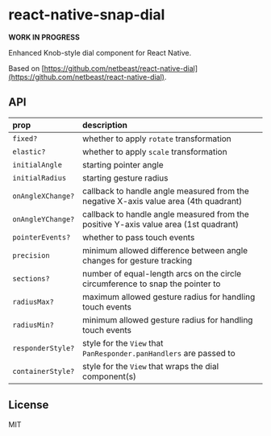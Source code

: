 # react-native-snap-dial

**WORK IN PROGRESS**

Enhanced Knob-style dial component for React Native.

Based on [https://github.com/netbeast/react-native-dial](https://github.com/netbeast/react-native-dial).

## API

| prop              | description                                                                          |
| :-------------    | :----------------------------------------------------------------------------------- |
| `fixed?`          | whether to apply `rotate` transformation                                             |
| `elastic?`        | whether to apply `scale` transformation                                              |
| `initialAngle`    | starting pointer angle                                                               |
| `initialRadius`   | starting gesture radius                                                              |
| `onAngleXChange?` | callback to handle angle measured from the negative X-axis value area (4th quadrant) |
| `onAngleYChange?` | callback to handle angle measured from the positive Y-axis value area (1st quadrant) |
| `pointerEvents?`  | whether to pass touch events                                                         |
| `precision`       | minimum allowed difference between angle changes for gesture tracking                |
| `sections?`       | number of equal-length arcs on the circle circumference to snap the pointer to       |
| `radiusMax?`      | maximum allowed gesture radius for handling touch events                             |
| `radiusMin?`      | minimum allowed gesture radius for handling touch events                             |
| `responderStyle?` | style for the `View` that `PanResponder.panHandlers` are passed to                   |
| `containerStyle?` | style for the `View` that wraps the dial component(s)                                |

## License

MIT
